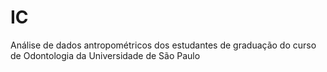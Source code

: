 # IC
Análise de dados antropométricos dos estudantes de graduação do curso de Odontologia da Universidade de São Paulo
